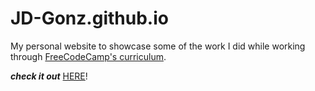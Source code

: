 # JD-Gonz.github.io

My personal website to showcase some of the work I did while working through [FreeCodeCamp's curriculum](https://www.freecodecamp.org/). 


**_check it out_** [HERE](https://JD-Gonz.github.io/index.html)!
